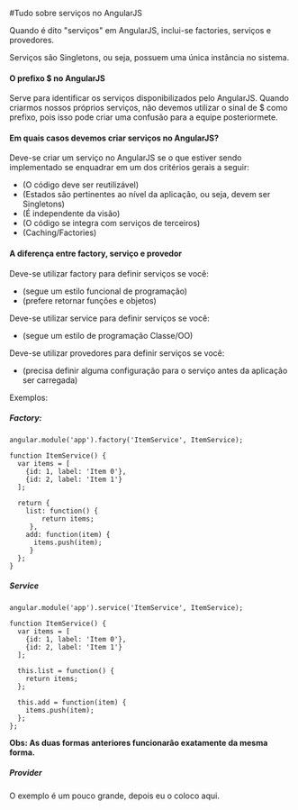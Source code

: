 #Tudo sobre serviços no AngularJS

Quando é dito "serviços" em AngularJS, inclui-se factories, serviços e provedores.

Serviços são Singletons, ou seja, possuem uma única instância no
sistema.

#### O prefixo $ no AngularJS

Serve para identificar os serviços disponibilizados pelo AngularJS.
Quando criarmos nossos próprios serviços, não devemos utilizar o sinal
de $ como prefixo, pois isso pode criar uma confusão para a equipe
posteriormete.

#### Em quais casos devemos criar serviços no AngularJS?

Deve-se criar um serviço no AngularJS se o que estiver sendo
implementado se enquadrar em um dos critérios gerais a seguir:

- (O código deve ser reutilizável)
- (Estados são pertinentes ao nível da aplicação, ou seja, devem ser
  Singletons)
- (É independente da visão)
- (O código se integra com serviços de terceiros)
- (Caching/Factories)

#### A diferença entre factory, serviço e provedor

Deve-se utilizar factory para definir serviços se você:

- (segue um estilo funcional de programação)
- (prefere retornar funções e objetos)

Deve-se utilizar service para definir serviços se você:

- (segue um estilo de programação Classe/OO)

Deve-se utilizar provedores para definir serviços se você:

- (precisa definir alguma configuração para o serviço antes da aplicação
  ser carregada)

Exemplos:

##### Factory:

```
angular.module('app').factory('ItemService', ItemService);

function ItemService() {
  var items = [
    {id: 1, label: 'Item 0'},
    {id: 2, label: 'Item 1'}
  ];

  return {
    list: function() {
        return items;
     },
    add: function(item) {
      items.push(item);
     }
  };
}
```

##### Service

```
angular.module('app').service('ItemService', ItemService);

function ItemService() {
  var items = [
    {id: 1, label: 'Item 0'},
    {id: 2, label: 'Item 1'}
  ];

  this.list = function() {
    return items;
  };

  this.add = function(item) {
    items.push(item);
  };
};
```

**Obs: As duas formas anteriores funcionarão exatamente da mesma
forma.**

##### Provider

O exemplo é um pouco grande, depois eu o coloco aqui. 


